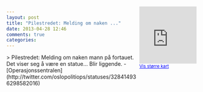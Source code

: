 ```yaml
---
layout: post
title: "Pilestredet: Melding om naken ..."
date: 2013-04-28 12:46
comments: true
categories: 
---
```

<div style="float:right; margin:5px; position:relative;top:-130px;"><iframe width="150" height="150" frameborder="0" scrolling="no" marginheight="0" marginwidth="0" src="http://maps.google.com/maps?q=Pilestredet,+Oslo&hl=no&t=m&z=14&output=embed&iwloc=&"></iframe><br/><small><a href="http://maps.google.com/maps?q=Pilestredet,+Oslo&hl=no&t=m&z=14&source=embed&iwloc=A" style="color:#0000FF;text-align:left" target="_new">Vis st&oslash;rre kart</a></small></div>
> Pilestredet: Melding om naken mann på fortauet. Det viser seg å være en statue... Blir liggende.
- [Operasjonssentralen](http://twitter.com/oslopolitiops/statuses/328414936298582016)
